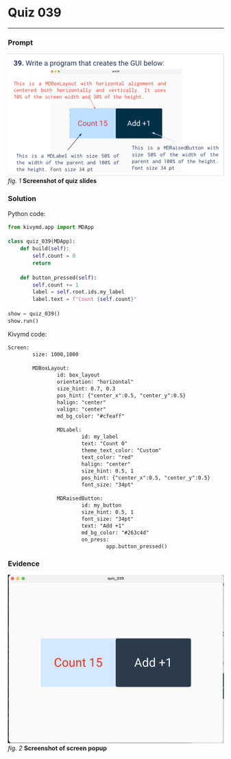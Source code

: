 # Quiz 039
<hr>

### Prompt
![](images/quiz_039_slide.png)
*fig. 1* **Screenshot of quiz slides**

### Solution
Python code:
```.py
from kivymd.app import MDApp

class quiz_039(MDApp):
    def build(self):
        self.count = 0
        return

    def button_pressed(self):
        self.count += 1
        label = self.root.ids.my_label
        label.text = f"Count {self.count}"

show = quiz_039()
show.run()
```
Kivymd code:
```.kivy
Screen:
        size: 1000,1000

        MDBoxLayout:
                id: box_layout
                orientation: "horizontal"
                size_hint: 0.7, 0.3
                pos_hint: {"center_x":0.5, "center_y":0.5}
                halign: "center"
                valign: "center"
                md_bg_color: "#cfeaff"

                MDLabel:
                        id: my_label
                        text: "Count 0"
                        theme_text_color: "Custom"
                        text_color: "red"
                        halign: "center"
                        size_hint: 0.5, 1
                        pos_hint: {"center_x":0.5, "center_y":0.5}
                        font_size: "34pt"

                MDRaisedButton:
                        id: my_button
                        size_hint: 0.5, 1
                        font_size: "34pt"
                        text: "Add +1"
                        md_bg_color: "#263c4d"
                        on_press:
                                app.button_pressed()
```

### Evidence
![](images/quiz_039_evidence.png)
*fig. 2* **Screenshot of screen popup**